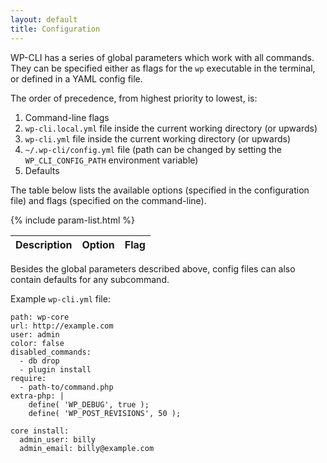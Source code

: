 ```yaml
---
layout: default
title: Configuration
---
```

WP-CLI has a series of global parameters which work with all commands. They can be specified either as flags for the `wp` executable in the terminal, or defined in a YAML config file.

The order of precedence, from highest priority to lowest, is:

1. Command-line flags
1. `wp-cli.local.yml` file inside the current working directory (or upwards)
1. `wp-cli.yml` file inside the current working directory (or upwards)
1. `~/.wp-cli/config.yml` file (path can be changed by setting the `WP_CLI_CONFIG_PATH` environment variable)
1. Defaults

The table below lists the available <span class="option">options</span> (specified in the configuration file) and <span class="flag">flags</span> (specified on the command-line).

<table>
	<thead>
	<tr>
		<th>Description</th>
		<th><span class="option">Option</span></th>
		<th><span class="flag">Flag</span></th>
	</tr>
	</thead>
	<tbody>
	{% include param-list.html %}
	</tbody>
</table>

Besides the global parameters described above, config files can also contain defaults for any subcommand.

Example `wp-cli.yml` file:

	path: wp-core
	url: http://example.com
	user: admin
	color: false
	disabled_commands:
	  - db drop
	  - plugin install
	require:
	  - path-to/command.php
	extra-php: |
		define( 'WP_DEBUG', true );
		define( 'WP_POST_REVISIONS', 50 );

	core install:
	  admin_user: billy
	  admin_email: billy@example.com
